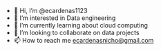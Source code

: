 - 👋 Hi, I’m @ecardenas1123
- 👀 I’m interested in Data engineering
- 🌱 I’m currently learning about cloud computing
- 💞️ I’m looking to collaborate on data projects
- 📫 How to reach me ecardenasnicho@gmail.com

<!---
ecardenas1123/ecardenas1123 is a ✨ special ✨ repository because its `README.md` (this file) appears on your GitHub profile.
You can click the Preview link to take a look at your changes.
--->
